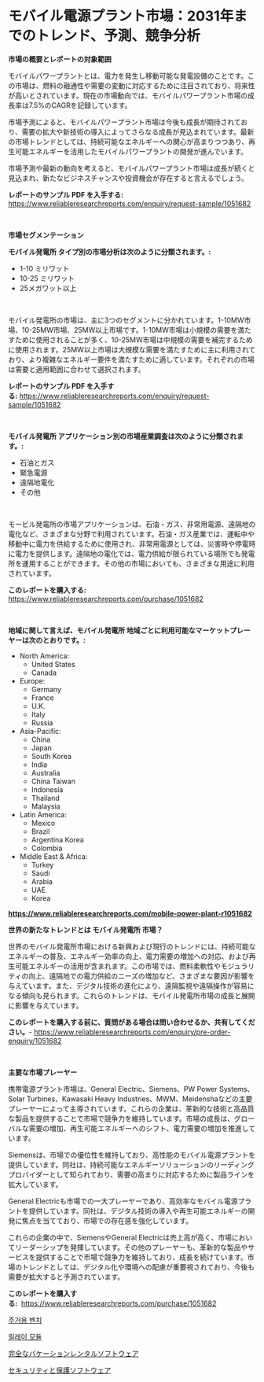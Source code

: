 <p><h1>モバイル電源プラント市場：2031年までのトレンド、予測、競争分析</h1></p><p><strong>市場の概要とレポートの対象範囲</strong></p>
<p><p>モバイルパワープラントとは、電力を発生し移動可能な発電設備のことです。この市場は、燃料の融通性や需要の変動に対応するために注目されており、将来性が高いとされています。現在の市場動向では、モバイルパワープラント市場の成長率は7.5%のCAGRを記録しています。</p><p>市場予測によると、モバイルパワープラント市場は今後も成長が期待されており、需要の拡大や新技術の導入によってさらなる成長が見込まれています。最新の市場トレンドとしては、持続可能なエネルギーへの関心が高まりつつあり、再生可能エネルギーを活用したモバイルパワープラントの開発が進んでいます。</p><p>市場予測や最新の動向を考えると、モバイルパワープラント市場は成長が続くと見込まれ、新たなビジネスチャンスや投資機会が存在すると言えるでしょう。</p></p>
<p><strong>レポートのサンプル PDF を入手する:</strong> <a href="https://www.reliableresearchreports.com/enquiry/request-sample/1051682">https://www.reliableresearchreports.com/enquiry/request-sample/1051682</a></p>
<p>&nbsp;</p>
<p><strong>市場セグメンテーション</strong></p>
<p><strong>モバイル発電所 タイプ別の市場分析は次のように分類されます。:</strong></p>
<p><ul><li>1-10 ミリワット</li><li>10-25 ミリワット</li><li>25メガワット以上</li></ul></p>
<p>&nbsp;</p>
<p><p>モバイル発電所の市場は、主に3つのセグメントに分かれています。1-10MW市場、10-25MW市場、25MW以上市場です。1-10MW市場は小規模の需要を満たすために使用されることが多く、10-25MW市場は中規模の需要を補完するために使用されます。25MW以上市場は大規模な需要を満たすために主に利用されており、より複雑なエネルギー要件を満たすために適しています。それぞれの市場は需要と適用範囲に合わせて選択されます。</p></p>
<p><strong>レポートのサンプル PDF を入手する:</strong>&nbsp;<a href="https://www.reliableresearchreports.com/enquiry/request-sample/1051682">https://www.reliableresearchreports.com/enquiry/request-sample/1051682</a></p>
<p>&nbsp;</p>
<p><strong> モバイル発電所 アプリケーション別の市場産業調査は次のように分類されます。:</strong></p>
<p><ul><li>石油とガス</li><li>緊急電源</li><li>遠隔地電化</li><li>その他</li></ul></p>
<p>&nbsp;</p>
<p><p>モービル発電所の市場アプリケーションは、石油・ガス、非常用電源、遠隔地の電化など、さまざまな分野で利用されています。石油・ガス産業では、運転中や移動中に電力を供給するために使用され、非常用電源としては、災害時や停電時に電力を提供します。遠隔地の電化では、電力供給が限られている場所でも発電所を運用することができます。その他の市場においても、さまざまな用途に利用されています。</p></p>
<p><strong>このレポートを購入する:</strong>&nbsp; <a href="https://www.reliableresearchreports.com/purchase/1051682">https://www.reliableresearchreports.com/purchase/1051682</a></p>
<p>&nbsp;</p>
<p><strong>地域に関して言えば、モバイル発電所 地域ごとに利用可能なマーケットプレーヤーは次のとおりです。:</strong></p>
<p><ul>
    <li>
        North America:
        <ul>
            <li>United States</li>
            <li>Canada</li>
        </ul>
    </li>
    <li>
        Europe:
        <ul>
            <li>Germany</li>
            <li>France</li>
            <li>U.K.</li>
            <li>Italy</li>
            <li>Russia</li>
        </ul>
    </li>
    <li>
        Asia-Pacific:
        <ul>
            <li>China</li>
            <li>Japan</li>
            <li>South Korea</li>
            <li>India</li>
            <li>Australia</li>
            <li>China Taiwan</li>
            <li>Indonesia</li>
            <li>Thailand</li>
            <li>Malaysia</li>
        </ul>
    </li>
    <li>
        Latin America:
        <ul>
            <li>Mexico</li>
            <li>Brazil</li>
            <li>Argentina Korea</li>
            <li>Colombia</li>
        </ul>
    </li>
    <li>
        Middle East & Africa:
        <ul>
            <li>Turkey</li>
            <li>Saudi</li>
            <li>Arabia</li>
            <li>UAE</li>
            <li>Korea</li>
        </ul>
    </li>
    </ul></p>
<p><strong><a href="https://www.reliableresearchreports.com/mobile-power-plant-r1051682">https://www.reliableresearchreports.com/mobile-power-plant-r1051682</a></strong>&nbsp;</p>
<p><strong>世界の新たなトレンドとは モバイル発電所 市場？</strong></p>
<p><p>世界のモバイル発電所市場における新興および現行のトレンドには、持続可能なエネルギーの普及、エネルギー効率の向上、電力需要の増加への対応、および再生可能エネルギーの活用が含まれます。この市場では、燃料柔軟性やモジュラリティの向上、遠隔地での電力供給のニーズの増加など、さまざまな要因が影響を与えています。また、デジタル技術の進化により、遠隔監視や遠隔操作が容易になる傾向も見られます。これらのトレンドは、モバイル発電所市場の成長と展開に影響を与えています。</p></p>
<p><strong>このレポートを購入する前に、質問がある場合は問い合わせるか、共有してください。</strong>- <a href="https://www.reliableresearchreports.com/enquiry/pre-order-enquiry/1051682">https://www.reliableresearchreports.com/enquiry/pre-order-enquiry/1051682</a></p>
<p>&nbsp;</p>
<p><strong>主要な市場プレーヤー</strong></p>
<p><p>携帯電源プラント市場は、General Electric、Siemens、PW Power Systems、Solar Turbines、Kawasaki Heavy Industries、MWM、Meidenshaなどの主要プレーヤーによって主導されています。これらの企業は、革新的な技術と高品質な製品を提供することで市場で競争力を維持しています。市場の成長は、グローバルな需要の増加、再生可能エネルギーへのシフト、電力需要の増加を推進しています。</p><p>Siemensは、市場での優位性を維持しており、高性能のモバイル電源プラントを提供しています。同社は、持続可能なエネルギーソリューションのリーディングプロバイダーとして知られており、需要の高まりに対応するために製品ラインを拡大しています。</p><p>General Electricも市場での一大プレーヤーであり、高効率なモバイル電源プラントを提供しています。同社は、デジタル技術の導入や再生可能エネルギーの開発に焦点を当てており、市場での存在感を強化しています。</p><p>これらの企業の中で、SiemensやGeneral Electricは売上高が高く、市場においてリーダーシップを発揮しています。その他のプレーヤーも、革新的な製品やサービスを提供することで市場で競争力を維持しており、成長を続けています。市場のトレンドとしては、デジタル化や環境への配慮が重要視されており、今後も需要が拡大すると予測されています。</p></p>
<p><strong>このレポートを購入する:</strong>&nbsp;&nbsp;<a href="https://www.reliableresearchreports.com/purchase/1051682">https://www.reliableresearchreports.com/purchase/1051682</a></p>
<p><p><a href="https://medium.com/@thib_harou/%EC%A3%BC%EA%B1%B0%EC%9A%A9-%EB%B2%A4%EC%B9%98-%EC%8B%9C%EC%9E%A5-%EA%B7%9C%EB%AA%A8-%EC%8B%9C%EC%9E%A5-%EC%A0%84%EB%A7%9D-%EB%B0%8F-%EC%8B%9C%EC%9E%A5-%EC%98%88%EC%B8%A1-2024%EB%85%84%EB%B6%80%ED%84%B0-2031%EB%85%84-1bcf47901c38">주거용 벤치</a></p><p><a href="https://medium.com/@leatharoan20231/%EB%A6%B4%EB%A0%88%EC%9D%B4-%EB%AA%A8%EB%93%88-%EC%8B%9C%EC%9E%A5-%EB%B6%84%EC%84%9D-%EC%97%B0%ED%8F%89%EA%B7%A0-%EC%84%B1%EC%9E%A5%EB%A5%A0-%EC%8B%9C%EC%9E%A5-%EC%84%B8%EB%B6%84%ED%99%94-%EB%B0%8F-%EA%B8%80%EB%A1%9C%EB%B2%8C-%EC%82%B0%EC%97%85-%EA%B0%9C%EC%9A%94-e3612edb6a81">릴레이 모듈</a></p><p><a href="https://medium.com/@josephee58/%E5%AE%8C%E5%85%A8%E3%81%AA%E3%83%90%E3%82%B1%E3%83%BC%E3%82%B7%E3%83%A7%E3%83%B3%E3%83%AC%E3%83%B3%E3%82%BF%E3%83%AB%E3%82%BD%E3%83%95%E3%83%88%E3%82%A6%E3%82%A7%E3%82%A2%E3%81%AE%E5%B8%82%E5%A0%B4%E8%A6%8F%E6%A8%A1%E3%81%AF-%E4%B8%96%E7%95%8C%E3%81%AE%E6%A5%AD%E7%95%8C%E3%81%A7%E6%9C%80%E3%82%82%E5%8A%B9%E6%9E%9C%E7%9A%84%E3%81%AA%E3%83%9E%E3%83%BC%E3%82%B1%E3%83%86%E3%82%A3%E3%83%B3%E3%82%B0%E3%83%81%E3%83%A3%E3%83%8D%E3%83%AB%E3%82%92%E6%98%8E%E3%82%89%E3%81%8B%E3%81%AB%E3%81%97%E3%81%BE%E3%81%99-6fb25e994f94">完全なバケーションレンタルソフトウェア</a></p><p><a href="https://medium.com/@isomgleason2023/%E3%82%BB%E3%82%AD%E3%83%A5%E3%83%AA%E3%83%86%E3%82%A3%E3%81%8A%E3%82%88%E3%81%B3%E4%BF%9D%E8%AD%B7%E3%82%BD%E3%83%95%E3%83%88%E3%82%A6%E3%82%A7%E3%82%A2%E5%B8%82%E5%A0%B4-%E7%AB%B6%E4%BA%89%E5%88%86%E6%9E%90-%E5%B8%82%E5%A0%B4%E3%83%88%E3%83%AC%E3%83%B3%E3%83%89-%E3%81%9D%E3%81%97%E3%81%A62031%E5%B9%B4%E3%81%BE%E3%81%A7%E3%81%AE%E4%BA%88%E6%B8%AC-d38c63bde871">セキュリティと保護ソフトウェア</a></p></p>